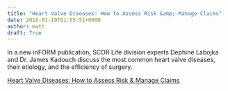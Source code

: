 ```yaml
---
title: "Heart Valve Diseases: How to Assess Risk &amp; Manage Claims"
date: 2018-01-19T01:55:51+0000
author: matt
draft: True
---
```

In a new inFORM publication, SCOR Life division experts Dephine Labojka and Dr. James Kadouch discuss the most common heart valve diseases, their etiology, and the efficiency of surgery.

[ Heart Valve Diseases: How to Assess Risk &amp; Manage Claims ]( https://www.scor.com/en/media/news-press-releases/heart-valve-diseases-how-assess-risk-manage-claims )
